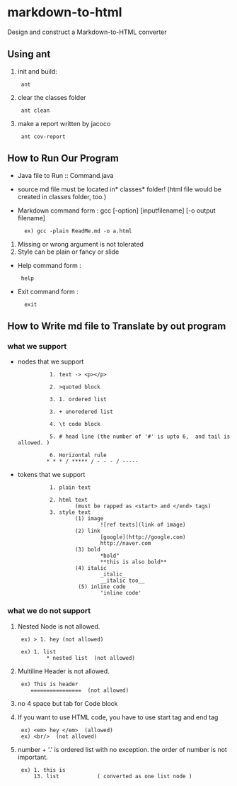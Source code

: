 # markdown-to-html
Design and construct a Markdown-to-HTML converter

## Using ant

1. init and build:
        
        ant
        
2. clear the classes folder

        ant clean
        
3. make a report written by jacoco

        ant cov-report

## How to Run Our Program

* Java file to Run :: Command.java
* source md file must be located in* classes* folder! (html file would be created in classes folder, too.)
* Markdown command form : gcc [-option] [inputfilename] [-o output filename] 

        ex) gcc -plain ReadMe.md -o a.html
  
1. Missing or wrong argument is not tolerated
2. Style can be plain or fancy or slide
  
*  Help command form : 
        
        help       

* Exit command form : 

        exit
        
## How to Write md file to Translate by out program

### what we support

+ nodes that we support

                1. text -> <p></p>
                
                2. >quoted block 
                
                3. 1. ordered list
                
                3. + unoredered list
                
                4. \t code block
                
                5. # head line (the number of '#' is upto 6,  and tail is allowed. )
                
                6. Horizontal rule
               * * * / ***** / - - - / -----

+ tokens that we support

                1. plain text
                
                2. html text
                        (must be rapped as <start> and </end> tags) 
                3. style text
                        (1) image
                                ![ref texts](link of image)
                        (2) link
                                [google](http://google.com)
                                http://naver.com
                        (3) bold
                                *bold"
                                **this is also bold**
                        (4) italic
                                _italic_
                                __italic too__
                         (5) inline code
                                'inline code'
                         
                       
### what we do not support

1. Nested Node is not allowed.

        ex) > 1. hey (not allowed)
        
        ex) 1. list
                * nested list  (not allowed)
        
2. Multiline Header is not allowed.
        
        ex) This is header
           ================  (not allowed)
           
3. no 4 space but tab for Code block

4. If you want to use HTML code, you have to use start tag and end tag

        ex) <em> hey </em>  (allowed)
        ex) <br/>  (not allowed)

5. number + '.' is ordered list with no exception. the order of number is not important.
        
        ex) 1. this is
            13. list            ( converted as one list node ) 
